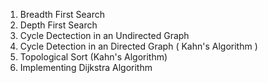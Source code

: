 
1. Breadth First Search 
2. Depth First Search
3. Cycle Dectection in an Undirected Graph
4. Cycle Detection in an Directed Graph ( Kahn's Algorithm )
5. Topological Sort (Kahn's Algorithm)
6. Implementing Dijkstra Algorithm 
